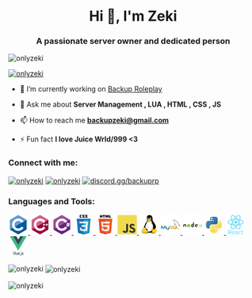 <h1 align="center">Hi 👋, I'm Zeki</h1>
<h3 align="center">A passionate server owner and dedicated person</h3>

<p align="left"> <img src="https://komarev.com/ghpvc/?username=onlyzeki&label=Profile%20views&color=0e75b6&style=flat" alt="onlyzeki" /> </p>

<p align="left"> <a href="https://twitter.com/onlyzeki" target="blank"><img src="https://img.shields.io/twitter/follow/onlyzeki?logo=twitter&style=for-the-badge" alt="onlyzeki" /></a> </p>

- 🔭 I’m currently working on [Backup Roleplay](discord.gg/backuprp)

- 💬 Ask me about **Server Management , LUA , HTML , CSS , JS**

- 📫 How to reach me **backupzeki@gmail.com**

- ⚡ Fun fact **I love Juice Wrld/999 <3**

<h3 align="left">Connect with me:</h3>
<p align="left">
<a href="https://twitter.com/onlyzeki" target="blank"><img align="center" src="https://raw.githubusercontent.com/rahuldkjain/github-profile-readme-generator/master/src/images/icons/Social/twitter.svg" alt="onlyzeki" height="30" width="40" /></a>
<a href="https://www.youtube.com/c/onlyzeki" target="blank"><img align="center" src="https://raw.githubusercontent.com/rahuldkjain/github-profile-readme-generator/master/src/images/icons/Social/youtube.svg" alt="onlyzeki" height="30" width="40" /></a>
<a href="https://discord.gg/discord.gg/backuprp" target="blank"><img align="center" src="https://raw.githubusercontent.com/rahuldkjain/github-profile-readme-generator/master/src/images/icons/Social/discord.svg" alt="discord.gg/backuprp" height="30" width="40" /></a>
</p>

<h3 align="left">Languages and Tools:</h3>
<p align="left"> <a href="https://www.cprogramming.com/" target="_blank" rel="noreferrer"> <img src="https://raw.githubusercontent.com/devicons/devicon/master/icons/c/c-original.svg" alt="c" width="40" height="40"/> </a> <a href="https://www.w3schools.com/cpp/" target="_blank" rel="noreferrer"> <img src="https://raw.githubusercontent.com/devicons/devicon/master/icons/cplusplus/cplusplus-original.svg" alt="cplusplus" width="40" height="40"/> </a> <a href="https://www.w3schools.com/cs/" target="_blank" rel="noreferrer"> <img src="https://raw.githubusercontent.com/devicons/devicon/master/icons/csharp/csharp-original.svg" alt="csharp" width="40" height="40"/> </a> <a href="https://www.w3schools.com/css/" target="_blank" rel="noreferrer"> <img src="https://raw.githubusercontent.com/devicons/devicon/master/icons/css3/css3-original-wordmark.svg" alt="css3" width="40" height="40"/> </a> <a href="https://www.w3.org/html/" target="_blank" rel="noreferrer"> <img src="https://raw.githubusercontent.com/devicons/devicon/master/icons/html5/html5-original-wordmark.svg" alt="html5" width="40" height="40"/> </a> <a href="https://developer.mozilla.org/en-US/docs/Web/JavaScript" target="_blank" rel="noreferrer"> <img src="https://raw.githubusercontent.com/devicons/devicon/master/icons/javascript/javascript-original.svg" alt="javascript" width="40" height="40"/> </a> <a href="https://www.linux.org/" target="_blank" rel="noreferrer"> <img src="https://raw.githubusercontent.com/devicons/devicon/master/icons/linux/linux-original.svg" alt="linux" width="40" height="40"/> </a> <a href="https://www.mysql.com/" target="_blank" rel="noreferrer"> <img src="https://raw.githubusercontent.com/devicons/devicon/master/icons/mysql/mysql-original-wordmark.svg" alt="mysql" width="40" height="40"/> </a> <a href="https://nodejs.org" target="_blank" rel="noreferrer"> <img src="https://raw.githubusercontent.com/devicons/devicon/master/icons/nodejs/nodejs-original-wordmark.svg" alt="nodejs" width="40" height="40"/> </a> <a href="https://www.python.org" target="_blank" rel="noreferrer"> <img src="https://raw.githubusercontent.com/devicons/devicon/master/icons/python/python-original.svg" alt="python" width="40" height="40"/> </a> <a href="https://reactjs.org/" target="_blank" rel="noreferrer"> <img src="https://raw.githubusercontent.com/devicons/devicon/master/icons/react/react-original-wordmark.svg" alt="react" width="40" height="40"/> </a> <a href="https://vuejs.org/" target="_blank" rel="noreferrer"> <img src="https://raw.githubusercontent.com/devicons/devicon/master/icons/vuejs/vuejs-original-wordmark.svg" alt="vuejs" width="40" height="40"/> </a> </p>

<p><img align="left" src="https://github-readme-stats.vercel.app/api/top-langs?username=onlyzeki&show_icons=true&locale=en&layout=compact" alt="onlyzeki" /></p>

<p>&nbsp;<img align="center" src="https://github-readme-stats.vercel.app/api?username=onlyzeki&show_icons=true&locale=en" alt="onlyzeki" /></p>

<p><img align="center" src="https://github-readme-streak-stats.herokuapp.com/?user=onlyzeki&" alt="onlyzeki" /></p>

